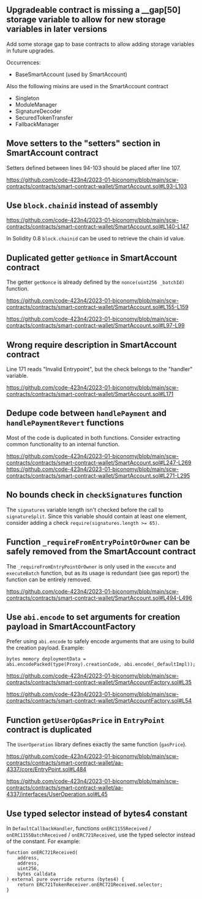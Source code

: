 ## Upgradeable contract is missing a __gap[50] storage variable to allow for new storage variables in later versions	

Add some storage gap to base contracts to allow adding storage variables in future upgrades.

Occurrences:

- BaseSmartAccount (used by SmartAccount)

Also the following mixins are used in the SmartAccount contract

- Singleton
- ModuleManager
- SignatureDecoder
- SecuredTokenTransfer
- FallbackManager

## Move setters to the "setters" section in SmartAccount contract

Setters defined between lines 94-103 should be placed after line 107.

https://github.com/code-423n4/2023-01-biconomy/blob/main/scw-contracts/contracts/smart-contract-wallet/SmartAccount.sol#L93-L103

## Use `block.chainid` instead of assembly

https://github.com/code-423n4/2023-01-biconomy/blob/main/scw-contracts/contracts/smart-contract-wallet/SmartAccount.sol#L140-L147

In Solidity 0.8 `block.chainid` can be used to retrieve the chain id value.

## Duplicated getter `getNonce` in SmartAccount contract

The getter `getNonce` is already defined by the `nonce(uint256 _batchId)` function.

https://github.com/code-423n4/2023-01-biconomy/blob/main/scw-contracts/contracts/smart-contract-wallet/SmartAccount.sol#L155-L159

https://github.com/code-423n4/2023-01-biconomy/blob/main/scw-contracts/contracts/smart-contract-wallet/SmartAccount.sol#L97-L99

## Wrong require description in SmartAccount contract

Line 171 reads "Invalid Entrypoint", but the check belongs to the "handler" variable.

https://github.com/code-423n4/2023-01-biconomy/blob/main/scw-contracts/contracts/smart-contract-wallet/SmartAccount.sol#L171


## Dedupe code between `handlePayment` and `handlePaymentRevert` functions

Most of the code is duplicated in both functions. Consider extracting common functionality to an internal function.

https://github.com/code-423n4/2023-01-biconomy/blob/main/scw-contracts/contracts/smart-contract-wallet/SmartAccount.sol#L247-L269
https://github.com/code-423n4/2023-01-biconomy/blob/main/scw-contracts/contracts/smart-contract-wallet/SmartAccount.sol#L271-L295

## No bounds check in `checkSignatures` function

The `signatures` variable length isn't checked before the call to `signatureSplit`. Since this variable should contain at least one element, consider adding a check `require(signatures.length >= 65)`.

## Function `_requireFromEntryPointOrOwner` can be safely removed from the SmartAccount contract

The `_requireFromEntryPointOrOwner` is only used in the `execute` and `executeBatch` function, but as its usage is redundant (see gas report) the function can be entirely removed.

https://github.com/code-423n4/2023-01-biconomy/blob/main/scw-contracts/contracts/smart-contract-wallet/SmartAccount.sol#L494-L496

## Use `abi.encode` to set arguments for creation payload in SmartAccountFactory

Prefer using `abi.encode` to safely encode arguments that are using to build the creation payload. Example:

```solidity
bytes memory deploymentData = abi.encodePacked(type(Proxy).creationCode, abi.encode(_defaultImpl));
```

https://github.com/code-423n4/2023-01-biconomy/blob/main/scw-contracts/contracts/smart-contract-wallet/SmartAccountFactory.sol#L35

https://github.com/code-423n4/2023-01-biconomy/blob/main/scw-contracts/contracts/smart-contract-wallet/SmartAccountFactory.sol#L54

## Function `getUserOpGasPrice` in `EntryPoint` contract is duplicated

The `UserOperation` library defines exactly the same function (`gasPrice`).

https://github.com/code-423n4/2023-01-biconomy/blob/main/scw-contracts/contracts/smart-contract-wallet/aa-4337/core/EntryPoint.sol#L484

https://github.com/code-423n4/2023-01-biconomy/blob/main/scw-contracts/contracts/smart-contract-wallet/aa-4337/interfaces/UserOperation.sol#L45

## Use typed selector instead of bytes4 constant

In `DefaultCallbackHandler`, functions `onERC1155Received` / `onERC1155BatchReceived` / `onERC721Received`, use the typed selector instead of the constant. For example:

```
function onERC721Received(
    address,
    address,
    uint256,
    bytes calldata
) external pure override returns (bytes4) {
    return ERC721TokenReceiver.onERC721Received.selector;
}
```